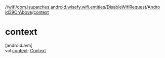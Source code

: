 //[wifi](../../../../index.md)/[com.isupatches.android.wisefy.wifi.entities](../../index.md)/[DisableWifiRequest](../index.md)/[Android29OrAbove](index.md)/[context](context.md)

# context

[androidJvm]\
val [context](context.md): [Context](https://developer.android.com/reference/kotlin/android/content/Context.html)
